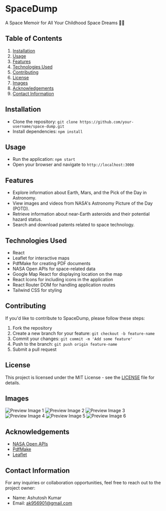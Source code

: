 # SpaceDump

A Space Memoir for All Your Childhood Space Dreams 🚀😊

## Table of Contents
1. [Installation](#installation)
2. [Usage](#usage)
3. [Features](#features)
4. [Technologies Used](#technologies-used)
5. [Contributing](#contributing)
6. [License](#license)
7. [Images](#images)
8. [Acknowledgements](#acknowledgements)
9. [Contact Information](#contact-information)

## Installation
- Clone the repository: `git clone https://github.com/your-username/space-dump.git`
- Install dependencies: `npm install`

## Usage
- Run the application: `npm start`
- Open your browser and navigate to `http://localhost:3000`

## Features
- Explore information about Earth, Mars, and the Pick of the Day in Astronomy.
- View images and videos from NASA's Astronomy Picture of the Day (POTD).
- Retrieve information about near-Earth asteroids and their potential hazard status.
- Search and download patents related to space technology.

## Technologies Used
- React
- Leaflet for interactive maps
- PdfMake for creating PDF documents
- NASA Open APIs for space-related data
- Google Map React for displaying location on the map
- React Icons for including icons in the application
- React Router DOM for handling application routes
- Tailwind CSS for styling

## Contributing
If you'd like to contribute to SpaceDump, please follow these steps:
1. Fork the repository
2. Create a new branch for your feature: `git checkout -b feature-name`
3. Commit your changes: `git commit -m 'Add some feature'`
4. Push to the branch: `git push origin feature-name`
5. Submit a pull request

## License
This project is licensed under the MIT License - see the [LICENSE](LICENSE) file for details.

## Images
![Preview Image 1](https://i.ibb.co/9sq8LTk/preview-image-1.jpg)
![Preview Image 2](https://i.ibb.co/RCf9gzk/preview-image-2.jpg)
![Preview Image 3](https://i.ibb.co/v4GyzcM/preview-image-3.jpg)
![Preview Image 4](https://i.ibb.co/Jqmpyjf/preview-image-4.jpg)
![Preview Image 5](https://i.ibb.co/hgNj995/preview-image-5.jpg)
![Preview Image 6](https://i.ibb.co/RCf9gzk/preview-image-6.jpg)


<!-- Add more preview images if needed -->

## Acknowledgements
- [NASA Open APIs](https://api.nasa.gov/)
- [PdfMake](https://www.npmjs.com/package/pdfmake)
- [Leaflet](https://www.npmjs.com/package/leaflet)

## Contact Information
For any inquiries or collaboration opportunities, feel free to reach out to the project owner:
- Name: Ashutosh Kumar
- Email: ak956901@gmail.com

